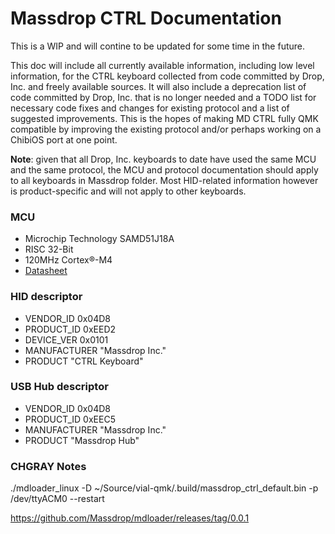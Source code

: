 # Massdrop CTRL Documentation

This is a WIP and will contine to be updated for some time in the future.

This doc will include all currently available information, including low level information, for the CTRL keyboard collected from code committed by Drop, Inc. and freely available sources. It will also include a deprecation list of code committed by Drop, Inc. that is no longer needed and a TODO list for necessary code fixes and changes for existing protocol and a list of suggested improvements. This is the hopes of making MD CTRL fully QMK compatible by improving the existing protocol and/or perhaps working on a ChibiOS port at one point.

**Note**: given that all Drop, Inc. keyboards to date have used the same MCU and the same protocol, the MCU and protocol documentation should apply to all keyboards in Massdrop folder. Most HID-related information however is product-specific and will not apply to other keyboards.

### MCU

* Microchip Technology SAMD51J18A
* RISC 32-Bit
* 120MHz Cortex®-M4
* [Datasheet](https://www.datasheets360.com/pdf/3214995481162464753)

### HID descriptor

* VENDOR_ID           0x04D8
* PRODUCT_ID          0xEED2
* DEVICE_VER          0x0101
* MANUFACTURER        "Massdrop Inc."
* PRODUCT             "CTRL Keyboard"

### USB Hub descriptor

* VENDOR_ID           0x04D8
* PRODUCT_ID          0xEEC5
* MANUFACTURER        "Massdrop Inc."
* PRODUCT             "Massdrop Hub"


### CHGRAY Notes
./mdloader_linux -D ~/Source/vial-qmk/.build/massdrop_ctrl_default.bin -p /dev/ttyACM0 --restart

https://github.com/Massdrop/mdloader/releases/tag/0.0.1